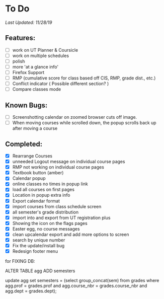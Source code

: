 # To Do
*Last Updated: 11/28/19*

## Features: 
- [ ] work on UT Planner & Coursicle
- [ ] work on multiple schedules
- [ ] polish
- [ ] more 'at a glance info'
- [ ] Firefox Support
- [ ] RMP (cumulative score for class based off CIS, RMP, grade dist., etc.)
- [ ] Conflict indicator ( Possible different section? )
- [ ] Compare classes mode

## Known Bugs:
- [ ] Screenshotting calendar on zoomed browser cuts off image.
- [ ] When moving courses while scrolled down, the popup scrolls back up after moving a course

## Completed:
- [x] Rearrange Courses
- [x] unneeded Logout message on individual course pages
- [x] RMP not working on individual course pages
- [x] Textbook button (amber)
- [x] Calendar popup
- [x] online classes no times in popup link 
- [x] load all courses on first pages
- [x] Location in popup extra info
- [x] Export calendar format 
- [x] import courses from class schedule screen
- [x] all semester's grade distribution
- [x] import into and export from UT registration plus
- [x] Showing the icon on the flags pages
- [x] Easter egg, no course messages
- [x] clean upcalendar export and add more options to screen
- [x] search by unique number
- [x] Fix the update/install bug
- [x] Redesign footer menu

for FIXING DB: 

ALTER TABLE agg ADD semesters

update agg
set semesters = (select group_concat(sem) from grades where agg.prof = grades.prof and agg.course_nbr = grades.course_nbr and agg.dept = grades.dept);
